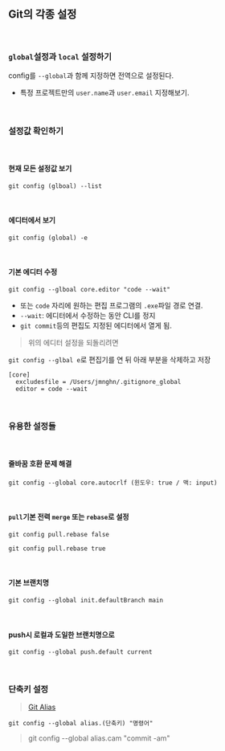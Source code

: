 ## Git의 각종 설정

<br />

### `global`설정과 `local` 설정하기

config를 `--global`과 함께 지정하면 전역으로 설정된다.<br />

- 특정 프로젝트만의 `user.name`과 `user.email` 지정해보기.

<br />

### 설정값 확인하기

<br />

#### 현재 모든 설정값 보기

```
git config (glboal) --list
```

<br />

#### 에디터에서 보기

```
git config (global) -e
```

<br />

#### 기본 에디터 수정

```
git config --glboal core.editor "code --wait"
```

- 또는 `code` 자리에 원하는 편집 프로그램의 `.exe`파일 경로 연결. <br />
- `--wait`: 에디터에서 수정하는 동안 CLI를 정지
- `git commit`등의 편집도 지정된 에디터에서 열게 됨.

> 위의 에디터 설정을 되돌리려면

`git config --glbal e`로 편집기를 연 뒤 아래 부분을 삭제하고 저장

```
[core]
  excludesfile = /Users/jmnghn/.gitignore_global
  editor = code --wait
```

<br />

### 유용한 설정들

<br />

#### 줄바꿈 호환 문제 해결

```
git config --global core.autocrlf (윈도우: true / 맥: input)
```

<br />

#### `pull`기본 전력 `merge` 또는 `rebase`로 설정

```
git config pull.rebase false
```

```
git config pull.rebase true
```

<br />

#### 기본 브랜치명

```
git config --global init.defaultBranch main
```

<br />

#### push시 로컬과 도일한 브랜치명으로

```
git config --global push.default current
```

<br />

### 단축키 설정

> [Git Alias](https://git-scm.com/book/ko/v2/Git%EC%9D%98-%EA%B8%B0%EC%B4%88-Git-Alias)

```
git config --global alias.(단축키) "명령어"
```

> git config --global alias.cam "commit -am"

